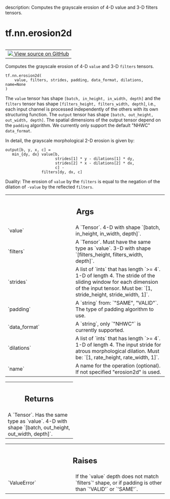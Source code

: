 description: Computes the grayscale erosion of 4-D value and 3-D filters tensors.

<div itemscope itemtype="http://developers.google.com/ReferenceObject">
<meta itemprop="name" content="tf.nn.erosion2d" />
<meta itemprop="path" content="Stable" />
</div>

# tf.nn.erosion2d

<!-- Insert buttons and diff -->

<table class="tfo-notebook-buttons tfo-api nocontent" align="left">
<td>
  <a target="_blank" href="https://github.com/tensorflow/tensorflow/blob/r2.4/tensorflow/python/ops/nn_ops.py#L5635-L5702">
    <img src="https://www.tensorflow.org/images/GitHub-Mark-32px.png" />
    View source on GitHub
  </a>
</td>
</table>



Computes the grayscale erosion of 4-D `value` and 3-D `filters` tensors.

<pre class="devsite-click-to-copy prettyprint lang-py tfo-signature-link">
<code>tf.nn.erosion2d(
    value, filters, strides, padding, data_format, dilations, name=None
)
</code></pre>



<!-- Placeholder for "Used in" -->

The `value` tensor has shape `[batch, in_height, in_width, depth]` and the
`filters` tensor has shape `[filters_height, filters_width, depth]`, i.e.,
each input channel is processed independently of the others with its own
structuring function. The `output` tensor has shape
`[batch, out_height, out_width, depth]`. The spatial dimensions of the
output tensor depend on the `padding` algorithm. We currently only support the
default "NHWC" `data_format`.

In detail, the grayscale morphological 2-D erosion is given by:

    output[b, y, x, c] =
       min_{dy, dx} value[b,
                          strides[1] * y - dilations[1] * dy,
                          strides[2] * x - dilations[2] * dx,
                          c] -
                    filters[dy, dx, c]

Duality: The erosion of `value` by the `filters` is equal to the negation of
the dilation of `-value` by the reflected `filters`.

<!-- Tabular view -->
 <table class="responsive fixed orange">
<colgroup><col width="214px"><col></colgroup>
<tr><th colspan="2"><h2 class="add-link">Args</h2></th></tr>

<tr>
<td>
`value`
</td>
<td>
A `Tensor`. 4-D with shape `[batch, in_height, in_width, depth]`.
</td>
</tr><tr>
<td>
`filters`
</td>
<td>
A `Tensor`. Must have the same type as `value`.
3-D with shape `[filters_height, filters_width, depth]`.
</td>
</tr><tr>
<td>
`strides`
</td>
<td>
A list of `ints` that has length `>= 4`.
1-D of length 4. The stride of the sliding window for each dimension of
the input tensor. Must be: `[1, stride_height, stride_width, 1]`.
</td>
</tr><tr>
<td>
`padding`
</td>
<td>
A `string` from: `"SAME", "VALID"`.
The type of padding algorithm to use.
</td>
</tr><tr>
<td>
`data_format`
</td>
<td>
A `string`, only `"NHWC"` is currently supported.
</td>
</tr><tr>
<td>
`dilations`
</td>
<td>
A list of `ints` that has length `>= 4`.
1-D of length 4. The input stride for atrous morphological dilation.
Must be: `[1, rate_height, rate_width, 1]`.
</td>
</tr><tr>
<td>
`name`
</td>
<td>
A name for the operation (optional). If not specified "erosion2d"
is used.
</td>
</tr>
</table>



<!-- Tabular view -->
 <table class="responsive fixed orange">
<colgroup><col width="214px"><col></colgroup>
<tr><th colspan="2"><h2 class="add-link">Returns</h2></th></tr>
<tr class="alt">
<td colspan="2">
A `Tensor`. Has the same type as `value`.
4-D with shape `[batch, out_height, out_width, depth]`.
</td>
</tr>

</table>



<!-- Tabular view -->
 <table class="responsive fixed orange">
<colgroup><col width="214px"><col></colgroup>
<tr><th colspan="2"><h2 class="add-link">Raises</h2></th></tr>

<tr>
<td>
`ValueError`
</td>
<td>
If the `value` depth does not match `filters`' shape, or if
padding is other than `'VALID'` or `'SAME'`.
</td>
</tr>
</table>

